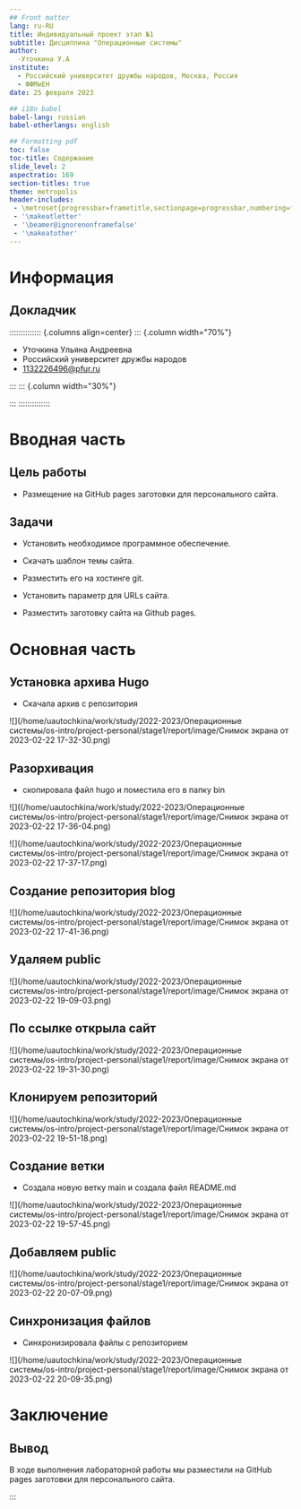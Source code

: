 ```yaml
---
## Front matter
lang: ru-RU
title: Индивидуальный проект этап №1
subtitle: Дисциплина "Операционные системы"
author:
  -Уточкина У.А
institute:
  - Российский университет дружбы народов, Москва, Россия
  - ФФМиЕН
date: 25 февраля 2023

## i18n babel
babel-lang: russian
babel-otherlangs: english

## Formatting pdf
toc: false
toc-title: Содержание
slide_level: 2
aspectratio: 169
section-titles: true
theme: metropolis
header-includes:
 - \metroset{progressbar=frametitle,sectionpage=progressbar,numbering=fraction}
 - '\makeatletter'
 - '\beamer@ignorenonframefalse'
 - '\makeatother'
---
```


# Информация

## Докладчик

:::::::::::::: {.columns align=center}
::: {.column width="70%"}

  * Уточкина Ульяна Андреевна
  * Российский университет дружбы народов
  * [1132226496@pfur.ru](1132226496@mail.ru)

:::
::: {.column width="30%"}



:::
::::::::::::::

# Вводная часть

## Цель работы

- Размещение на GitHub pages заготовки для персонального сайта.

## Задачи

- Установить необходимое программное обеспечение.

- Скачать шаблон темы сайта.

- Разместить его на хостинге git.

- Установить параметр для URLs сайта.

- Разместить заготовку сайта на Github pages.

# Основная часть

## Установка архива Hugo

- Скачала архив с репозитория

![](/home/uautochkina/work/study/2022-2023/Операционные системы/os-intro/project-personal/stage1/report/image/Снимок экрана от 2023-02-22 17-32-30.png)

## Разорхивация

- скопировала файл hugo и поместила его в папку bin

![]((/home/uautochkina/work/study/2022-2023/Операционные системы/os-intro/project-personal/stage1/report/image/Снимок экрана от 2023-02-22 17-36-04.png)

![](/home/uautochkina/work/study/2022-2023/Операционные системы/os-intro/project-personal/stage1/report/image/Снимок экрана от 2023-02-22 17-37-17.png)

## Создание репозитория blog

![](/home/uautochkina/work/study/2022-2023/Операционные системы/os-intro/project-personal/stage1/report/image/Снимок экрана от 2023-02-22 17-41-36.png)

## Удаляем public

![](/home/uautochkina/work/study/2022-2023/Операционные системы/os-intro/project-personal/stage1/report/image/Снимок экрана от 2023-02-22 19-09-03.png)

## По ссылке открыла сайт 

![](/home/uautochkina/work/study/2022-2023/Операционные системы/os-intro/project-personal/stage1/report/image/Снимок экрана от 2023-02-22 19-31-30.png)

## Клонируем репозиторий

![](/home/uautochkina/work/study/2022-2023/Операционные системы/os-intro/project-personal/stage1/report/image/Снимок экрана от 2023-02-22 19-51-18.png)

## Создание ветки

- Создала новую ветку main и создала файл README.md

![](/home/uautochkina/work/study/2022-2023/Операционные системы/os-intro/project-personal/stage1/report/image/Снимок экрана от 2023-02-22 19-57-45.png)

## Добавляем public

![](/home/uautochkina/work/study/2022-2023/Операционные системы/os-intro/project-personal/stage1/report/image/Снимок экрана от 2023-02-22 20-07-09.png)


## Синхронизация файлов

- Синхронизировала файлы с репозиторием

![](/home/uautochkina/work/study/2022-2023/Операционные системы/os-intro/project-personal/stage1/report/image/Снимок экрана от 2023-02-22 20-09-35.png)

# Заключение

## Вывод

В ходе выполнения лабораторной работы мы разместили на GitHub pages заготовки для персонального сайта.


:::





